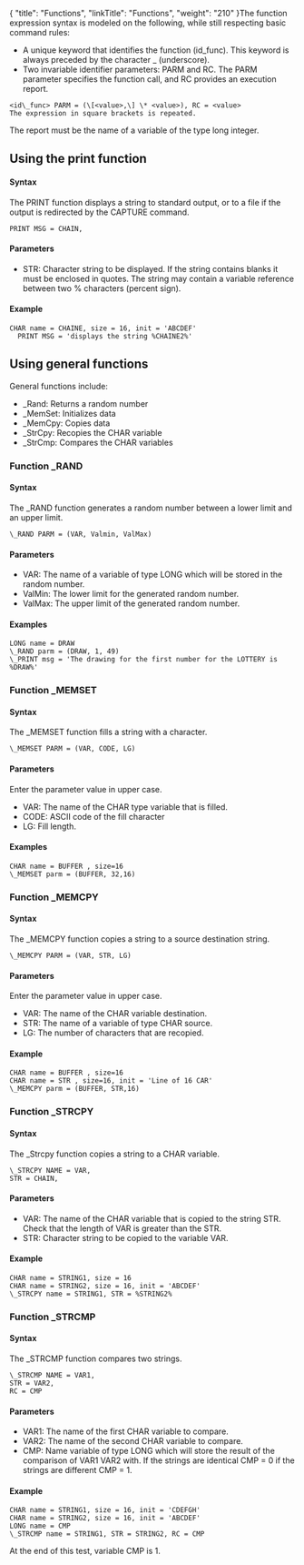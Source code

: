 {
    "title": "Functions",
    "linkTitle": "Functions",
    "weight": "210"
}The function expression syntax is modeled on the following, while still respecting basic command rules:

-   A unique keyword that identifies the function (id\_func). This keyword is always preceded by the character \_ (underscore).
-   Two invariable identifier parameters: PARM and RC. The PARM parameter specifies the function call, and RC provides an execution report.

```
<id\_func> PARM = (\[<value>,\] \* <value>), RC = <value>
The expression in square brackets is repeated.
```

The report must be the name of a variable of the type long integer.

## Using the print function

#### Syntax

The PRINT function displays a string to standard output, or to a file if the output is redirected by the CAPTURE command.

```
PRINT MSG = CHAIN​​,
```

#### Parameters

-   STR: Character string to be displayed. If the string contains blanks it must be enclosed in quotes. The string may contain a variable reference between two % characters (percent sign).

#### Example

```
CHAR name = CHAINE, size = 16, init = 'ABCDEF'
  PRINT MSG = 'displays the string %CHAINE2%'
```

## Using general functions

General functions include:

-   \_Rand: Returns a random number
-   \_MemSet: Initializes data
-   \_MemCpy: Copies data
-   \_StrCpy: Recopies the CHAR variable
-   \_StrCmp: Compares the CHAR variables

### Function \_RAND

#### Syntax

The \_RAND function generates a random number between a lower limit and an upper limit.

```
\_RAND PARM = (VAR, Valmin, ValMax)
```

#### Parameters

-   VAR: The name of a variable of type LONG which will be stored in the random number.
-   ValMin: The lower limit for the generated random number.
-   ValMax: The upper limit of the generated random number.

#### Examples

```
LONG name = DRAW
\_RAND parm = (DRAW, 1, 49)
\_PRINT msg = 'The drawing for the first number for the LOTTERY is %DRAW%'
```

### Function \_MEMSET

#### Syntax

The \_MEMSET function fills a string with a character.

```
\_MEMSET PARM = (VAR, CODE, LG)
```

#### Parameters

Enter the parameter value in upper case.

-   VAR: The name of the CHAR type variable that is filled.
-   CODE: ASCII code of the fill character
-   LG: Fill length.

#### Examples

```
CHAR name = BUFFER , size=16
\_MEMSET parm = (BUFFER, 32,16)
```

### Function \_MEMCPY

#### Syntax

The \_MEMCPY function copies a string to a source destination string.

```
\_MEMCPY PARM = (VAR, STR, LG)
```

#### Parameters

Enter the parameter value in upper case.

-   VAR: The name of the CHAR variable destination.
-   STR: The name of a variable of type CHAR source.
-   LG: The number of characters that are recopied.

#### Example

```
CHAR name = BUFFER , size=16
CHAR name = STR , size=16, init = 'Line of 16 CAR'
\_MEMCPY parm = (BUFFER, STR,16)
```

### Function \_STRCPY

#### Syntax

The \_Strcpy function copies a string to a CHAR variable.

```
\_STRCPY NAME = VAR,
STR = CHAIN,
```

#### Parameters

-   VAR: The name of the CHAR variable that is copied to the string STR. Check that the length of VAR is greater than the STR.
-   STR: Character string to be copied to the variable VAR.

#### Example

```
CHAR name = STRING1, size = 16
CHAR name = STRING2, size = 16, init = 'ABCDEF'
\_STRCPY name = STRING1, STR = %STRING2%
```

### Function \_STRCMP

#### Syntax

The \_STRCMP function compares two strings.

```
\_STRCMP NAME = VAR1,
STR = VAR2,
RC = CMP
```

#### Parameters

-   VAR1: The name of the first CHAR variable to compare.
-   VAR2: The name of the second CHAR variable to compare.
-   CMP: Name variable of type LONG which will store the result of the comparison of VAR1 VAR2 with. If the strings are identical CMP = 0 if the strings are different CMP = 1.

#### Example

```
CHAR name = STRING1, size = 16, init = 'CDEFGH'
CHAR name = STRING2, size = 16, init = 'ABCDEF'
LONG name = CMP
\_STRCMP name = STRING1, STR = STRING2, RC = CMP
```

At the end of this test, variable CMP is 1.
